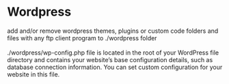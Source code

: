 # Wordpress

add and/or remove wordpress themes, plugins or custom code folders and files with any ftp client program to ./wordpress folder
<br /><br />./wordpress/wp-config.php file is located in the root of your WordPress file directory and contains your website’s base configuration details, such as database connection information.
You can set custom configuration for your website in this file.